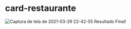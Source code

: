 # card-restaurante
![Captura de tela de 2021-03-29 22-42-55](https://user-images.githubusercontent.com/7688797/112920849-27d0c700-90e0-11eb-8012-204327e8354a.png)
Resultado Final!
